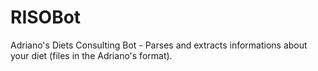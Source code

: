 # RISOBot
Adriano's Diets Consulting Bot - Parses and extracts informations about your diet (files in the Adriano's format).
